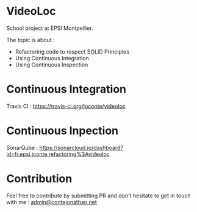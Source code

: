 # VideoLoc

School project at EPSI Montpellier.

The topic is about :
- Refactoring code to respect SOLID Principles
- Using Continuous Integration
- Using Continuous Inspection

# Continuous Integration

Travis CI : https://travis-ci.org/joconte/videoloc

# Continuous Inpection 

SonarQube : https://sonarcloud.io/dashboard?id=fr.epsi.jconte.refactoring%3Avideoloc

# Contribution

Feel free to contribute by submitting PR and don't hesitate to get in touch with me : admin@contejonathan.net
